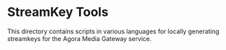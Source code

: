 # StreamKey Tools

This directory contains scripts in various languages for locally generating streamkeys for the Agora Media Gateway service.

